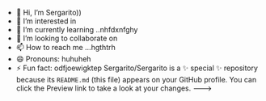 - 👋 Hi, I’m Sergarito))
- 👀 I’m interested in 
- 🌱 I’m currently learning ..nhfdxnfghy
- 💞️ I’m looking to collaborate on 
- 📫 How to reach me ...hgthtrh
- 😄 Pronouns: huhuheh
- ⚡ Fun fact: odfjoewigktep
Sergarito/Sergarito is a ✨ special ✨ repository because its `README.md` (this file) appears on your GitHub profile.
You can click the Preview link to take a look at your changes.
--->
